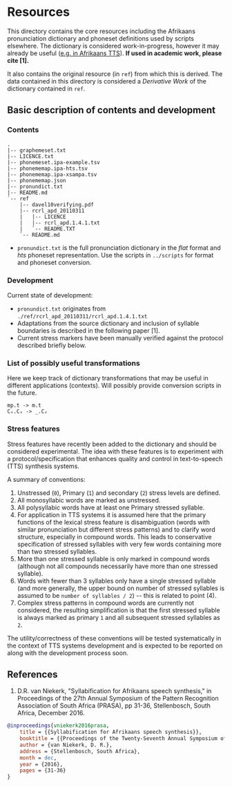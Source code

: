 Resources
=========

This directory contains the core resources including the Afrikaans pronunciation dictionary and phoneset definitions used by scripts elsewhere. The dictionary is considered work-in-progress, however it may already be useful ([e.g. in Afrikaans TTS](https://github.com/demitasse/ttslab2_afr_lwazi2_build)). __If used in academic work, please cite [1].__

It also contains the original resource (in `ref`) from which this is derived. The data contained in this directory is considered a *Derivative Work* of the dictionary contained in `ref`.


Basic description of contents and development
---------------------------------------------

### Contents

```
.
|-- graphemeset.txt
|-- LICENCE.txt
|-- phonemeset.ipa-example.tsv
|-- phonememap.ipa-hts.tsv
|-- phonememap.ipa-xsampa.tsv
|-- phonememap.json
|-- pronundict.txt
|-- README.md
`-- ref
    |-- davel10verifying.pdf
    |-- rcrl_apd_20110311
    |   |-- LICENCE
    |   |-- rcrl_apd.1.4.1.txt
    |   `-- README.TXT
    `-- README.md
```

- `pronundict.txt` is the full pronunciation dictionary in the *flat* format and *hts* phoneset representation. Use the scripts in `../scripts` for format and phoneset conversion.


### Development

Current state of development:
 - `pronundict.txt` originates from `./ref/rcrl_apd_20110311/rcrl_apd.1.4.1.txt`
 - Adaptations from the source dictionary and inclusion of syllable boundaries is described in the following paper [1].
 - Current stress markers have been manually verified against the protocol described briefly below.


### List of possibly useful transformations

Here we keep track of dictionary transformations that may be useful in different applications (contexts). Will possibly provide conversion scripts in the future.

```
mp.t -> m.t
Cₓ.Cₓ -> _.Cₓ
```

### Stress features

Stress features have recently been added to the dictionary and should be considered experimental. The idea with these features is to experiment with a protocol/specification that enhances quality and control in text-to-speech (TTS) synthesis systems.

A summary of conventions:

1. Unstressed (`0`), Primary (`1`) and secondary (`2`) stress levels are defined.
2. All monosyllabic words are marked as unstressed.
3. All polysyllabic words have at least one Primary stressed syllable.
4. For application in TTS systems it is assumed here that the primary functions of the lexical stress feature is disambiguation (words with similar pronunciation but different stress patterns) and to clarify word structure, especially in compound words. This leads to conservative specification of stressed syllables with very few words containing more than two stressed syllables. 
5. More than one stressed syllable is only marked in compound words (although not all compounds necessarily have more than one stressed syllable).
6. Words with fewer than 3 syllables only have a single stressed syllable (and more generally, the upper bound on number of stressed syllables is assumed to be `number of syllables / 2`) -- this is related to point (4).
7. Complex stress patterns in compound words are currently not considered, the resulting simplification is that the first stressed syllable is always marked as primary `1` and all subsequent stressed syllables as `2`.
 
The utility/correctness of these conventions will be tested systematically in the context of TTS systems development and is expected to be reported on along with the development process soon.


References
----------

 1. D.R. van Niekerk, "Syllabification for Afrikaans speech synthesis," in Proceedings of the 27th Annual Symposium of the Pattern Recognition Association of South Africa (PRASA), pp 31-36, Stellenbosch, South Africa, December 2016.

```bibtex
@inproceedings{vniekerk2016prasa,
	title = {{Syllabification for Afrikaans speech synthesis}},
	booktitle = {{Proceedings of the Twenty-Seventh Annual Symposium of the Pattern Recognition Association of South Africa (PRASA)}},
	author = {van Niekerk, D. R.},
	address = {Stellenbosch, South Africa},
	month = dec,
	year = {2016},
	pages = {31-36}
}
```

